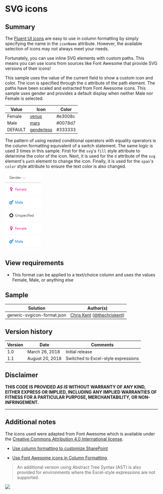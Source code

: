 # SVG icons

## Summary
The [Fluent UI icons](https://flicon.io) are easy to use in column formatting by simply specifying the name in the `iconName` attribute. However, the available selection of icons may not always meet your needs.

Fortunately, you can use inline SVG elements with custom paths. This means you can use icons from sources like Font Awesome that provide SVG versions of their icons!

This sample uses the value of the current field to show a custom icon and color. The icon is specified through the `d` attribute of the path element. The paths have been scaled and extracted from Font Awesome icons. This sample uses gender and provides a default display when neither Male nor Female is selected.

|Value|Icon|Color|
|---|---|---|
|Female|[venus](https://fontawesome.com/icons/venus?style=solid)|#e3008c|
|Male|[mars](https://fontawesome.com/icons/mars?style=solid)|#0078d7|
|DEFAULT|[genderless](https://fontawesome.com/icons/genderless?style=solid)|#333333|

The pattern of using nested conditional operators with equality operators is the column formatting equivalent of a switch statement. The same logic is used 3 times in this sample. First for the `svg`'s `fill` style attribute to determine the color of the icon. Next, it is used for the `d` attribute of the `svg` element's `path` element to change the icon. Finally, it is used for the `span`'s `color` style attribute to ensure the text color is also changed.

![screenshot of the sample](./assets/screenshot.png)

## View requirements
- This format can be applied to a text/choice column and uses the values Female, Male, or anything else

## Sample

Solution|Author(s)
--------|---------
generic-svgicon-format.json | [Chris Kent](https://github.com/thechriskent) ([@thechriskent](https://twitter.com/thechriskent))

## Version history

Version|Date|Comments
-------|----|--------
1.0|March 26, 2018|Initial release
1.1|August 20, 2018|Switched to Excel-style expressions

## Disclaimer
**THIS CODE IS PROVIDED *AS IS* WITHOUT WARRANTY OF ANY KIND, EITHER EXPRESS OR IMPLIED, INCLUDING ANY IMPLIED WARRANTIES OF FITNESS FOR A PARTICULAR PURPOSE, MERCHANTABILITY, OR NON-INFRINGEMENT.**

---

## Additional notes

The icons used were adapted from Font Awesome which is available under the [Creative Commons Attribution 4.0 International license](https://fontawesome.com/license).

- [Use column formatting to customize SharePoint](https://docs.microsoft.com/en-us/sharepoint/dev/declarative-customization/column-formatting#me)

- [Use Font Awesome icons in Column Formatting](https://thechriskent.com/2018/03/25/use-font-awesome-icons-in-column-formatting/).

> An additional version using Abstract Tree Syntax (AST) is also provided for environments where the Excel-style expressions are not supported.

<img src="https://pnptelemetry.azurewebsites.net/list-formatting/column-samples/generic-svgicon-format" />
